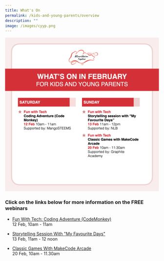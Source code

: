 ```yaml
---
title: What's On
permalink: /kids-and-young-parents/overview
description: ""
image: /images/cyyp.png
---
```

![List of free webinars in February for kids](/images/feb-2022/Overview-Kids.png)

### Click on the links below for more information on the FREE webinars

* [Fun With Tech: Coding Adventure (CodeMonkey) ](https://go.gov.sg/kypcodemonkey-feb22) <br>
12 Feb, 10am - 11am
 
* [Storytelling Session With "My Favourite Days"](https://www.eventbrite.sg/e/storytelling-session-my-favourite-days-registration-231964882207?aff=ebdssbdestsearch) <br>
13 Feb, 11am - 12 noon  
 
* [Classic Games With MakeCode Arcade](https://go.gov.sg/kypmakecode-feb22)<br>
20 Feb, 10am - 11.30am